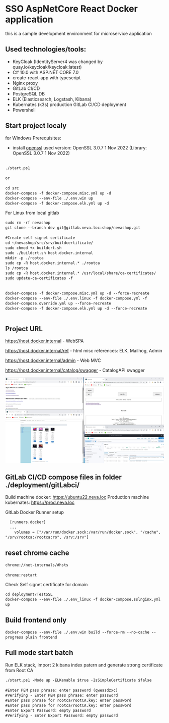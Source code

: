 # SSO AspNetCore React Docker application

this is a sample development environment for microservice application

## Used technologies/tools:
- KeyCloak  (IdentityServer4 was changed by quay.io/keycloak/keycloak:latest)
- C# 10.0 with ASP.NET CORE 7.0 
- create-react-app with typescript
- Nginx proxy
- GitLab CI/CD
- PostgreSQL DB
- ELK (Elasticsearch, Logstash, Kibana)
- Kubernates (k3s) production GitLab CI/CD deployment 
- Powershell

## Start project localy
for Windows
Prerequisites:
- install [openssl](https://thesecmaster.com/procedure-to-install-openssl-on-the-windows-platform/)
  used version: OpenSSL 3.0.7 1 Nov 2022 (Library: OpenSSL 3.0.7 1 Nov 2022)
```

./start.ps1

or

cd src
docker-compose -f docker-compose.misc.yml up -d
docker-compose --env-file ./.env.win up
docker-compose -f docker-compose.elk.yml up -d
```

For Linux from local gitlab
```
sudo rm -rf nevashop
git clone --branch dev git@gitlab.neva.loc:shop/nevashop.git

#Create self signet sertificate
cd ~/nevashop/src/srv/buildcertificate/
sudo chmod +x buildcrt.sh 
sudo ./buildcrt.sh host.docker.internal 
mkdir -p ./rootca
sudo cp -R host.docker.internal.* ./rootca
ls /rootca
sudo cp -R host.docker.internal.* /usr/local/share/ca-certificates/
sudo update-ca-certificates -f


docker-compose -f docker-compose.misc.yml up -d --force-recreate
docker-compose --env-file ./.env.linux -f docker-compose.yml -f docker-compose.override.yml up --force-recreate
docker-compose -f docker-compose.elk.yml up -d --force-recreate


```
## Project URL
https://host.docker.internal - WebSPA

https://host.docker.internal/ref - html misc references: ELK, Mailhog, Admin

https://host.docker.internal/admin - Web MVC

https://host.docker.internal/catalog/swagger - CatalogAPI swagger

<p align="center">
  <img src="./doc/img/screens.jpg" width="1000" alt="accessibility text">
</p>

## GitLab CI/CD compose files in folder ./deployment/gitLabci/
Build machine docker: https://ubuntu22.neva.loc
Production machine kubernates: https://prod.neva.loc

GitLab Docker Runner setup
```
  [runners.docker]
  ...
    volumes = ["/var/run/docker.sock:/var/run/docker.sock", "/cache", "/srv/rootca:/rootca:ro", /srv:/srv"]
```

## reset chrome cache
```
chrome://net-internals/#hsts

chrome:restart
```

Check Self signet certificate for domain
```
cd deployment/TestSSL
docker-compose --env-file ./.env_linux -f docker-compose.sslnginx.yml up
```

## Build frontend only
```
docker-compose --env-file ./.env.win build --force-rm --no-cache --progress plain frontend
```

## Full mode start batch

Run ELK stack, import 2 kibana index patern and generate strong certificate from Root CA
```
./start.ps1 -Mode up -ELKenable $true -IsSimpleCertificate $false

#Enter PEM pass phrase: enter password (qweasdzxc)
#Verifying - Enter PEM pass phrase: enter password
#Enter pass phrase for rootca/rootCA.key: enter password
#Enter pass phrase for rootca/rootCA.key: enter password
#Enter Export Password: empty password
#Verifying - Enter Export Password: empty password

```